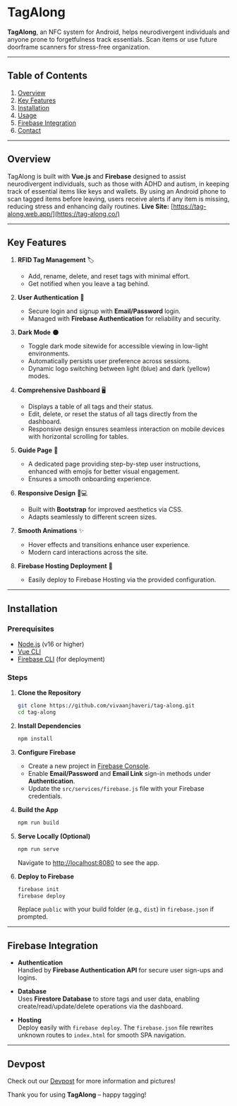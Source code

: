 # TagAlong

**TagAlong**, an NFC system for Android, helps neurodivergent individuals and anyone prone to forgetfulness track essentials. Scan items or use future doorframe scanners for stress-free organization.

---

## Table of Contents

1. [Overview](#overview)  
2. [Key Features](#key-features)  
3. [Installation](#installation)  
4. [Usage](#usage)   
5. [Firebase Integration](#firebase-integration)   
6. [Contact](#contact)

---

## Overview

TagAlong is built with **Vue.js** and **Firebase**  designed to assist neurodivergent individuals, such as those with ADHD and autism, in keeping track of essential items like keys and wallets. By using an Android phone to scan tagged items before leaving, users receive alerts if any item is missing, reducing stress and enhancing daily routines.
**Live Site:** [https://tag-along.web.app/](https://tag-along.co/)

---

## Key Features

1. **RFID Tag Management** 🏷️  
   - Add, rename, delete, and reset tags with minimal effort.  
   - Get notified when you leave a tag behind.

2. **User Authentication** 🔐  
   - Secure login and signup with **Email/Password** login.  
   - Managed with **Firebase Authentication** for reliability and security.

3. **Dark Mode** 🌑  
   - Toggle dark mode sitewide for accessible viewing in low-light environments.  
   - Automatically persists user preference across sessions.  
   - Dynamic logo switching between light (blue) and dark (yellow) modes.

4. **Comprehensive Dashboard** 🖥️  
   - Displays a table of all tags and their status.  
   - Edit, delete, or reset the status of all tags directly from the dashboard.  
   - Responsive design ensures seamless interaction on mobile devices with horizontal scrolling for tables.

5. **Guide Page** 📖  
   - A dedicated page providing step-by-step user instructions, enhanced with emojis for better visual engagement.  
   - Ensures a smooth onboarding experience.

6. **Responsive Design** 📱💻  
   - Built with **Bootstrap** for improved aesthetics via CSS.  
   - Adapts seamlessly to different screen sizes.  

7. **Smooth Animations** ✨  
   - Hover effects and transitions enhance user experience.  
   - Modern card interactions across the site.

8. **Firebase Hosting Deployment** 🚀  
   - Easily deploy to Firebase Hosting via the provided configuration.

---

## Installation

### Prerequisites
- [Node.js](https://nodejs.org/) (v16 or higher)  
- [Vue CLI](https://cli.vuejs.org/)  
- [Firebase CLI](https://firebase.google.com/docs/cli) (for deployment)

### Steps

1. **Clone the Repository**  
   ```bash
   git clone https://github.com/vivaanjhaveri/tag-along.git
   cd tag-along
   ```

2. **Install Dependencies**  
   ```bash
   npm install
   ```

3. **Configure Firebase**  
   - Create a new project in [Firebase Console](https://console.firebase.google.com/).  
   - Enable **Email/Password** and **Email Link** sign-in methods under **Authentication**.  
   - Update the `src/services/firebase.js` file with your Firebase credentials.

4. **Build the App**  
   ```bash
   npm run build
   ```

5. **Serve Locally (Optional)**  
   ```bash
   npm run serve
   ```
   Navigate to [http://localhost:8080](http://localhost:8080) to see the app.

6. **Deploy to Firebase**  
   ```bash
   firebase init
   firebase deploy
   ```
   Replace `public` with your build folder (e.g., `dist`) in `firebase.json` if prompted.
---

## Firebase Integration

- **Authentication**  
  Handled by **Firebase Authentication API** for secure user sign-ups and logins.

- **Database**  
  Uses **Firestore Database** to store tags and user data, enabling create/read/update/delete operations via the dashboard.

- **Hosting**  
  Deploy easily with `firebase deploy`. The `firebase.json` file rewrites unknown routes to `index.html` for smooth SPA navigation.

---

## Devpost

Check out our [Devpost](https://devpost.com/software/tagalong-t2lx75) for more information and pictures!

Thank you for using **TagAlong** – happy tagging!
